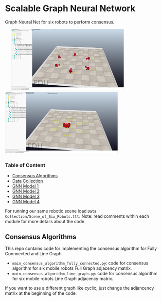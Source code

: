 # Scalable Graph Neural Network
Graph Neural Net for six robots to perform consensus.

<p float="center">
  <img src="consensus_graph1.PNG" width="370" hspace="20"/>
  <img src="consensus_graph2.PNG" width="370" /> 
</p>

### Table of Content

- [Consensus Algorithms](#Consensus%20Algorithms)
- [Data Collection](#Data%20Collection)
- [GNN Model 1](#GNN%20Model%201)
- [GNN Model 2](#GNN%20Model%202)
- [GNN Model 3](#GNN%20Model%203)
- [GNN Model 4](#GNN%20Model%204)


For running our same robotic scene load `Data Collection/Scene_of_Six_Robots.ttt`.
Note: read comments within each module for more details about the code.

## Consensus Algorithms
This repo contains code for implementing the consensus algorithm for Fully Connnected and Line Graph.

* `main_consensus_algorithm_fully_connected.py`: code for consensus algorithm for six mobile robots Full Graph adjacency matrix.
* `main_consensus_algorithm_line_graph.py`: code for consensus algorithm for six mobile robots Line Graph adjacency matrix.

If you want to use a different graph like cyclic, just change the adjancency matrix at the beginning of the code.